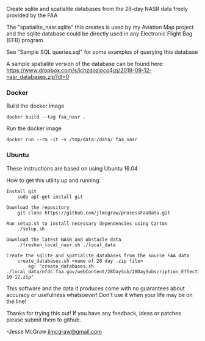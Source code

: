 Create sqlite and spatialite databases from the 28-day NASR data freely provided by the FAA 

The "spatialite_nasr.sqlite" this creates is used by my Aviation Map project and the 
sqlite database could be directly used in any Electronic Flight Bag (EFB) program.

See "Sample SQL queries.sql" for some examples of querying this database

A sample spatialite version of the database can be found here: 
    https://www.dropbox.com/s/ichzdozjoco4jzj/2019-09-12-nasr_databases.zip?dl=0

### Docker    

Build the docker image

```
docker build --tag faa_nasr .
```


Run the docker image

```
docker run --rm -it -v /tmp/data:/data/ faa_nasr
```

### Ubuntu
These instructions are based on using Ubuntu 16.04

How to get this utility up and running:

	Install git
		sudo apt-get install git

	Download the repository
		git clone https://github.com/jlmcgraw/processFaaData.git

	Run setup.sh to install necessary dependencies using Carton
		./setup.sh

    Download the latest NASR and obstacle data
        ./freshen_local_nasr.sh ./local_data
    
    Create the sqlite and spatialite databases from the source FAA data
        create_databases.sh <name of 28 day .zip file>
            eg: "create_databases.sh ./local_data/nfdc.faa.gov/webContent/28DaySub/28DaySubscription_Effective_2017-10-12.zip"

This software and the data it produces come with no guarantees about accuracy or usefulness whatsoever!  Don't use it when your life may be on the line!

Thanks for trying this out!  If you have any feedback, ideas or patches please submit them to github.

-Jesse McGraw
jlmcgraw@gmail.com
